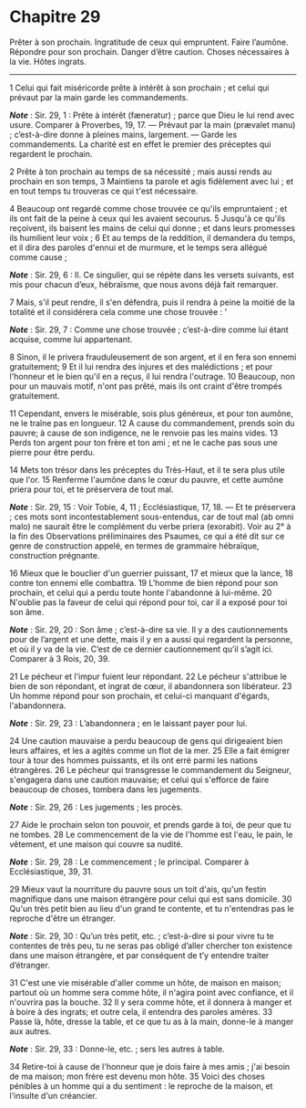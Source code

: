 # Chapitre 29

Prêter à son prochain.
Ingratitude de ceux qui empruntent.
Faire l’aumône.
Répondre pour son prochain.
Danger d’être caution.
Choses nécessaires à la vie.
Hôtes ingrats.

***

1 Celui qui fait miséricorde prête à intérêt à son prochain ; et celui qui prévaut par la main garde les commandements.

***Note*** :  Sir. 29, 1 : Prête à intérêt (fæneratur) ; parce que Dieu le lui rend avec usure. Comparer à Proverbes, 19, 17. ― Prévaut par la main (prævalet manu) ; c’est-à-dire donne à pleines mains, largement. ― Garde les commandements. La charité est en effet le premier des préceptes qui regardent le prochain.

2 Prête à ton prochain au temps de sa nécessité ; mais aussi rends au prochain en son temps, 3 Maintiens ta parole et agis fidèlement avec lui ; et en tout temps tu trouveras ce qui t'est nécessaire.


4 Beaucoup ont regardé comme chose trouvée ce qu'ils empruntaient ; et ils ont fait de la peine à ceux qui les avaient secourus. 5 Jusqu'à ce qu'ils reçoivent, ils baisent les mains de celui qui donne ; et dans leurs promesses ils humilient leur voix ; 6 Et au temps de la reddition, il demandera du temps, et il dira des paroles d'ennui et de murmure, et le temps sera allégué comme cause ;

***Note*** :  Sir. 29, 6 : Il. Ce singulier, qui se répète dans les versets suivants, est mis pour chacun d’eux, hébraïsme, que nous avons déjà fait remarquer.

7 Mais, s'il peut rendre, il s'en défendra, puis il rendra à peine la moitié de la totalité et il considérera cela comme une chose trouvée : '

***Note*** :  Sir. 29, 7 : Comme une chose trouvée ; c’est-à-dire comme lui étant acquise, comme lui appartenant.


8 Sinon, il le privera frauduleusement de son argent, et il en fera son ennemi gratuitement; 9 Et il lui rendra des injures et des malédictions ; et pour l'honneur et le bien qu'il en a reçus, il lui rendra l'outrage. 10 Beaucoup, non pour un mauvais motif, n'ont pas prêté, mais ils ont craint d'être trompés gratuitement.


11 Cependant, envers le misérable, sois plus généreux, et pour ton aumône, ne le traîne pas en longueur. 12 A cause du commandement, prends soin du pauvre; à cause de son indigence, ne le renvoie pas les mains vides. 13 Perds ton argent pour ton frère et ton ami ; et ne le cache pas sous une pierre pour être perdu.


14 Mets ton trésor dans les préceptes du Très-Haut, et il te sera plus utile que l'or. 15 Renferme l'aumône dans le cœur du pauvre, et cette aumône priera pour toi, et te préservera de tout mal.

***Note*** :  Sir. 29, 15 : Voir Tobie, 4, 11 ; Ecclésiastique, 17, 18. ― Et te préservera ; ces mots sont incontestablement sous-entendus, car de tout mal (ab omni malo) ne saurait être le complément du verbe priera (exorabit). Voir au 2° à la fin des Observations préliminaires des Psaumes, ce qui a été dit sur ce genre de construction appelé, en termes de grammaire hébraïque, construction prégnante.

16 Mieux que le bouclier d'un guerrier puissant, 17 et mieux que la lance, 18 contre ton ennemi elle combattra. 19 L'homme de bien répond pour son prochain, et celui qui a perdu toute honte l'abandonne à lui-même. 20 N'oublie pas la faveur de celui qui répond pour toi, car il a exposé pour toi son âme.

***Note*** :  Sir. 29, 20 : Son âme ; c’est-à-dire sa vie. Il y a des cautionnements pour de l’argent et une dette, mais il y en a aussi qui regardent la personne, et où il y va de la vie. C’est de ce dernier cautionnement qu’il s’agit ici. Comparer à 3 Rois, 20, 39.


21 Le pécheur et l'impur fuient leur répondant. 22 Le pécheur s'attribue le bien de son répondant, et ingrat de cœur, il abandonnera son libérateur. 23 Un homme répond pour son prochain, et celui-ci manquant d'égards, l'abandonnera.

***Note*** :  Sir. 29, 23 : L’abandonnera ; en le laissant payer pour lui.

24 Une caution mauvaise a perdu beaucoup de gens qui dirigeaient bien leurs affaires, et les a agités comme un flot de la mer. 25 Elle a fait émigrer tour à tour des hommes puissants, et ils ont erré parmi les nations étrangères. 26 Le pécheur qui transgresse le commandement du Seigneur, s'engagera dans une caution mauvaise; et celui qui s'efforce de faire beaucoup de choses, tombera dans les jugements.

***Note*** :  Sir. 29, 26 : Les jugements ; les procès.

27 Aide le prochain selon ton pouvoir, et prends garde à toi, de peur que tu ne tombes. 28 Le commencement de la vie de l'homme est l'eau, le pain, le vêtement, et une maison qui couvre sa nudité.

***Note*** :  Sir. 29, 28 : Le commencement ; le principal. Comparer à Ecclésiastique, 39, 31.

29 Mieux vaut la nourriture du pauvre sous un toit d'ais, qu'un festin magnifique dans une maison étrangère pour celui qui est sans domicile. 30 Qu'un très petit bien au lieu d'un grand te contente, et tu n'entendras pas le reproche d'être un étranger.

***Note*** :  Sir. 29, 30 : Qu’un très petit, etc. ; c’est-à-dire si pour vivre tu te contentes de très peu, tu ne seras pas obligé d’aller chercher ton existence dans une maison étrangère, et par conséquent de t’y entendre traiter d’étranger.

31 C'est une vie misérable d'aller comme un hôte, de maison en maison; partout où un homme sera comme hôte, il n'agira point avec confiance, et il n'ouvrira pas la bouche. 32 Il y sera comme hôte, et il donnera à manger et à boire à des ingrats; et outre cela, il entendra des paroles amères. 33 Passe là, hôte, dresse la table, et ce que tu as à la main, donne-le à manger aux autres.

***Note*** :  Sir. 29, 33 : Donne-le, etc. ; sers les autres à table.

34 Retire-toi à cause de l'honneur que je dois faire à mes amis ; j'ai besoin de ma maison; mon frère est devenu mon hôte. 35 Voici des choses pénibles à un homme qui a du sentiment : le reproche de la maison, et l'insulte d'un créancier.

